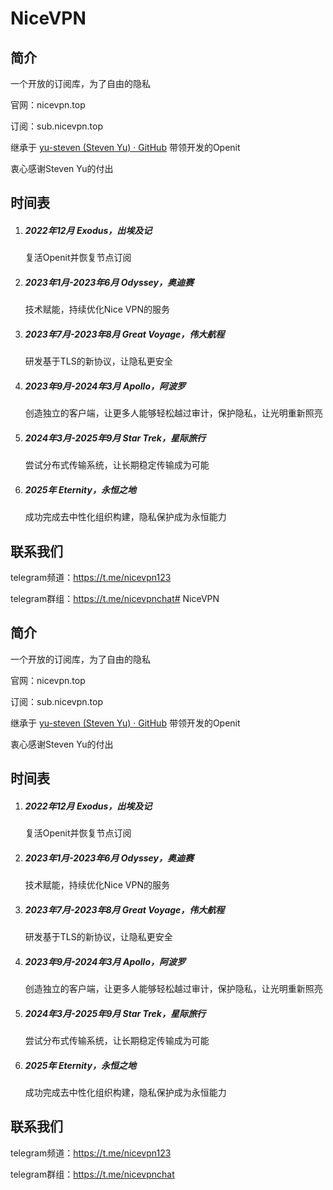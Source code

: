 # NiceVPN
## 简介

一个开放的订阅库，为了自由的隐私

官网：nicevpn.top

订阅：sub.nicevpn.top

继承于 [yu-steven (Steven Yu) · GitHub](https://github.com/yu-steven) 带领开发的Openit 

衷心感谢Steven Yu的付出

## 时间表

1. ##### 2022年12月 **Exodus，出埃及记**
   复活Openit并恢复节点订阅
2. ##### 2023年1月-2023年6月 **Odyssey，奥迪赛**
   技术赋能，持续优化Nice VPN的服务
3. ##### 2023年7月-2023年8月 **Great Voyage，伟大航程**
   研发基于TLS的新协议，让隐私更安全
4. ##### 2023年9月-2024年3月 **Apollo，阿波罗**
   创造独立的客户端，让更多人能够轻松越过审计，保护隐私，让光明重新照亮
5. ##### 2024年3月-2025年9月 **Star Trek，星际旅行**
   尝试分布式传输系统，让长期稳定传输成为可能
6. ##### 2025年 **Eternity，永恒之地**
   成功完成去中性化组织构建，隐私保护成为永恒能力
## 联系我们

telegram频道：https://t.me/nicevpn123

telegram群组：https://t.me/nicevpnchat# NiceVPN
## 简介

一个开放的订阅库，为了自由的隐私

官网：nicevpn.top

订阅：sub.nicevpn.top

继承于 [yu-steven (Steven Yu) · GitHub](https://github.com/yu-steven) 带领开发的Openit 

衷心感谢Steven Yu的付出

## 时间表

1. ##### 2022年12月 **Exodus，出埃及记**
   复活Openit并恢复节点订阅
2. ##### 2023年1月-2023年6月 **Odyssey，奥迪赛**
   技术赋能，持续优化Nice VPN的服务
3. ##### 2023年7月-2023年8月 **Great Voyage，伟大航程**
   研发基于TLS的新协议，让隐私更安全
4. ##### 2023年9月-2024年3月 **Apollo，阿波罗**
   创造独立的客户端，让更多人能够轻松越过审计，保护隐私，让光明重新照亮
5. ##### 2024年3月-2025年9月 **Star Trek，星际旅行**
   尝试分布式传输系统，让长期稳定传输成为可能
6. ##### 2025年 **Eternity，永恒之地**
   成功完成去中性化组织构建，隐私保护成为永恒能力
## 联系我们

telegram频道：https://t.me/nicevpn123

telegram群组：https://t.me/nicevpnchat
